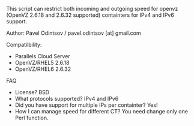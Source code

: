 This script can restrict both incoming and outgoing speed for openvz (OpenVZ 2.6.18 and 2.6.32 supported) containters for IPv4 and IPv6 support.

Author: Pavel Odintsov / pavel.odintsov [at] gmail.com

Compatilbility:
* Parallels Cloud Server
* OpenVZ/RHEL5 2.6.18
* OpenVZ/RHEL6 2.6.32


FAQ
* License? BSD
* What protocols supported? IPv4 and IPv6
* Did you have support for multiple IPs per containter? Yes!
* How I can manage speed for different CT? You need change only one Perl function.
